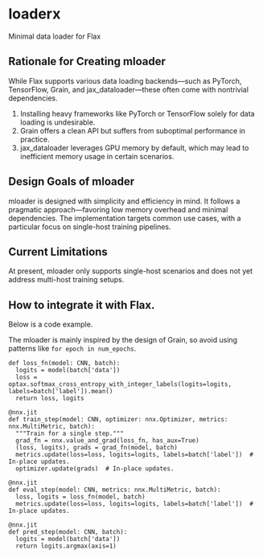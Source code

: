 # loaderx
Minimal data loader for Flax

## Rationale for Creating mloader
While Flax supports various data loading backends—such as PyTorch, TensorFlow, Grain, and jax_dataloader—these often come with nontrivial dependencies.
1. Installing heavy frameworks like PyTorch or TensorFlow solely for data loading is undesirable.
2. Grain offers a clean API but suffers from suboptimal performance in practice.
3. jax_dataloader leverages GPU memory by default, which may lead to inefficient memory usage in certain scenarios.

## Design Goals of mloader
mloader is designed with simplicity and efficiency in mind.
It follows a pragmatic approach—favoring low memory overhead and minimal dependencies.
The implementation targets common use cases, with a particular focus on single-host training pipelines.

## Current Limitations
At present, mloader only supports single-host scenarios and does not yet address multi-host training setups.

## How to integrate it with Flax. 
Below is a code example.

The mloader is mainly inspired by the design of Grain, so avoid using patterns like `for epoch in num_epochs`.

```
def loss_fn(model: CNN, batch):
  logits = model(batch['data'])
  loss = optax.softmax_cross_entropy_with_integer_labels(logits=logits, labels=batch['label']).mean()
  return loss, logits

@nnx.jit
def train_step(model: CNN, optimizer: nnx.Optimizer, metrics: nnx.MultiMetric, batch):
  """Train for a single step."""
  grad_fn = nnx.value_and_grad(loss_fn, has_aux=True)
  (loss, logits), grads = grad_fn(model, batch)
  metrics.update(loss=loss, logits=logits, labels=batch['label'])  # In-place updates.
  optimizer.update(grads)  # In-place updates.

@nnx.jit
def eval_step(model: CNN, metrics: nnx.MultiMetric, batch):
  loss, logits = loss_fn(model, batch)
  metrics.update(loss=loss, logits=logits, labels=batch['label'])  # In-place updates.

@nnx.jit
def pred_step(model: CNN, batch):
  logits = model(batch['data'])
  return logits.argmax(axis=1)
```
